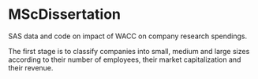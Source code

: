 # MScDissertation
SAS data and code on impact of WACC on company research spendings.

The first stage is to classify companies into small, medium and large sizes according to their number of employees, their market capitalization and their revenue. 